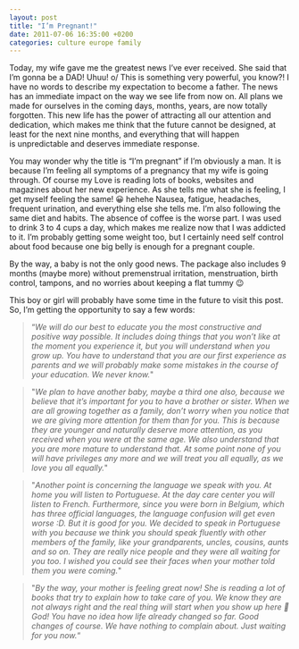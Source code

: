 ```yaml
---
layout: post
title: "I’m Pregnant!"
date: 2011-07-06 16:35:00 +0200
categories: culture europe family
---
```


Today, my wife gave me the greatest news I’ve ever received. She said that I’m gonna be a DAD! Uhuu! o/ This is something very powerful, you know?! I have no words to describe my expectation to become a father. The news has an immediate impact on the way we see life from now on. All plans we made for ourselves in the coming days, months, years, are now totally forgotten. This new life has the power of attracting all our attention and dedication, which makes me think that the future cannot be designed, at least for the next nine months, and everything that will happen is unpredictable and deserves immediate response.

You may wonder why the title is “I’m pregnant” if I’m obviously a man. It is because I’m feeling all symptoms of a pregnancy that my wife is going through. Of course my Love is reading lots of books, websites and magazines about her new experience. As she tells me what she is feeling, I get myself feeling the same! 😀 hehehe Nausea, fatigue, headaches, frequent urination, and everything else she tells me. I’m also following the same diet and habits. The absence of coffee is the worse part. I was used to drink 3 to 4 cups a day, which makes me realize now that I was addicted to it. I’m probably getting some weight too, but I certainly need self control about food because one big belly is enough for a pregnant couple.

By the way, a baby is not the only good news. The package also includes 9 months (maybe more) without premenstrual irritation, menstruation, birth control, tampons, and no worries about keeping a flat tummy 😉

This boy or girl will probably have some time in the future to visit this post. So, I’m getting the opportunity to say a few words:

> “_We will do our best to educate you the most constructive and positive way possible. It includes doing things that you won’t like at the moment you experience it, but you will understand when you grow up. You have to understand that you are our first experience as parents and we will probably make some mistakes in the course of your education. We never know._"


> "_We plan to have another baby, maybe a third one also, because we believe that it’s important for you to have a brother or sister. When we are all growing together as a family, don’t worry when you notice that we are giving more attention for them than for you. This is because they are younger and naturally deserve more attention, as you received when you were at the same age. We also understand that you are more mature to understand that. At some point none of you will have privileges any more and we will treat you all equally, as we love you all equally._"


> "_Another point is concerning the language we speak with you. At home you will listen to Portuguese. At the day care center you will listen to French. Furthermore, since you were born in Belgium, which has three official languages, the language confusion will get even worse :D. But it is good for you. We decided to speak in Portuguese with you because we think you should speak fluently with other members of the family, like your grandparents, uncles, cousins, aunts and so on. They are really nice people and they were all waiting for you too. I wished you could see their faces when your mother told them you were coming._"


> "_By the way, your mother is feeling great now! She is reading a lot of books that try to explain how to take care of you. We know they are not always right and the real thing will start when you show up here 🙂 God! You have no idea how life already changed so far. Good changes of course. We have nothing to complain about. Just waiting for you now._“
